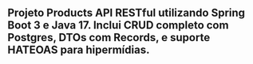 <h2>Projeto Products API RESTful utilizando Spring Boot 3 e Java 17. Inclui CRUD completo com Postgres, DTOs com Records, e suporte HATEOAS para hipermídias.</h2>
